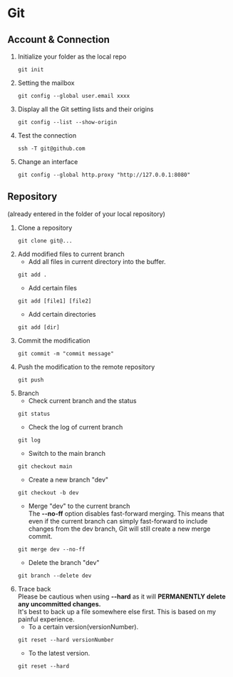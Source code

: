 # Git
## Account & Connection
1. Initialize your folder as the local repo
   ```git
   git init
   ```
2. Setting the mailbox
    ```git
   git config --global user.email xxxx
    ```
3. Display all the Git setting lists and their origins
   ```git
   git config --list --show-origin
   ```
4. Test the connection
   ```git
   ssh -T git@github.com
   ```
5. Change an interface
   ```git
   git config --global http.proxy "http://127.0.0.1:8080"
   ```
##  Repository 
(already entered in the folder of your local repository)
1. Clone a repository
   ```git
   git clone git@...
   ```
2. Add modified files to current branch
   * Add all files in current directory into the buffer.
   ```git
   git add . 
   ```
   * Add certain files
   ```git 
   git add [file1] [file2]
   ```
   * Add certain directories
   ```git 
   git add [dir]
   ```
3. Commit the modification
   ```git
   git commit -m "commit message"
   ```
4. Push the modification to the remote repository
   ```git
   git push
   ```
5. Branch
   * Check current branch and the status
   ```git
   git status
   ```
   * Check the log of current branch
   ```git
   git log
   ```
   * Switch to the main branch
   ```git
   git checkout main
   ```
   * Create a new branch "dev"
   ```git
   git checkout -b dev
   ```
   * Merge "dev" to the current branch\
   The **--no-ff** option disables fast-forward merging. This means that even if the current branch can simply fast-forward to include changes from the dev branch, Git will still create a new merge commit.
   ```git
   git merge dev --no-ff
   ```
   * Delete the branch "dev"
   ```git
   git branch --delete dev 
   ```
6. Trace back\
Please be cautious when using **--hard** as it will **PERMANENTLY delete any uncommitted changes.**\
It's best to back up a file somewhere else first. This is based on my painful experience.
   * To a certain version(versionNumber).
   ```git
   git reset --hard versionNumber
   ```
   * To the latest version.
   ```git
   git reset --hard
   ```